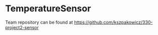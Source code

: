 # TemperatureSensor
Team repository can be found at https://github.com/kszpakowicz/330-project2-sensor
